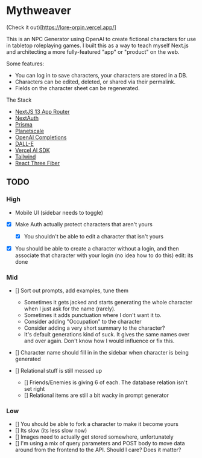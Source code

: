 # Mythweaver

(Check it out)[https://lore-orpin.vercel.app/]

This is an NPC Generator using OpenAI to create fictional characters for use in
tabletop roleplaying games. I built this as a way to teach myself Next.js and
architecting a more fully-featured "app" or "product" on the web.

Some features:

- You can log in to save characters, your characters are stored in a DB.
- Characters can be edited, deleted, or shared via their permalink.
- Fields on the character sheet can be regenerated.

The Stack

- [NextJS 13 App Router](https://nextjs.org/docs/app)
- [NextAuth](https://next-auth.js.org/)
- [Prisma](https://www.prisma.io/docs)
- [Planetscale](https://planetscale.com/)
- [OpenAI Completions](https://platform.openai.com/docs/api-reference/completions)
- [DALL-E](https://platform.openai.com/docs/api-reference/images)
- [Vercel AI SDK](https://sdk.vercel.ai/docs)
- [Tailwind](https://tailwindcss.com/docs/installation)
- [React Three Fiber](https://docs.pmnd.rs/react-three-fiber/getting-started/introduction)

## TODO

### High

- Mobile UI (sidebar needs to toggle)

- [x] Make Auth actually protect characters that aren't yours

  - [x] You shouldn't be able to edit a character that isn't yours

- [x] You should be able to create a character without a login, and then associate
      that character with your login (no idea how to do this) edit: its done

### Mid

- [] Sort out prompts, add examples, tune them

  - Sometimes it gets jacked and starts generating the whole character when
    I just ask for the name (rarely).
  - Sometimes it adds punctuation where I don't want it to.
  - Consider adding "Occupation" to the character
  - Consider adding a very short summary to the character?
  - It's default generations kind of suck. It gives the same names over and
    over again. Don't know how I would influence or fix this.

- [] Character name should fill in in the sidebar when character is being generated

- [] Relational stuff is still messed up
  - [] Friends/Enemies is giving 6 of each. The database relation isn't set right
  - [] Relational items are still a bit wacky in prompt generator

### Low

- [] You should be able to fork a character to make it become yours
- [] Its slow (its less slow now)
- [] Images need to actually get stored somewhere, unfortunately
- [] I'm using a mix of query parameters and POST body to move data around from
  the frontend to the API. Should I care? Does it matter?
